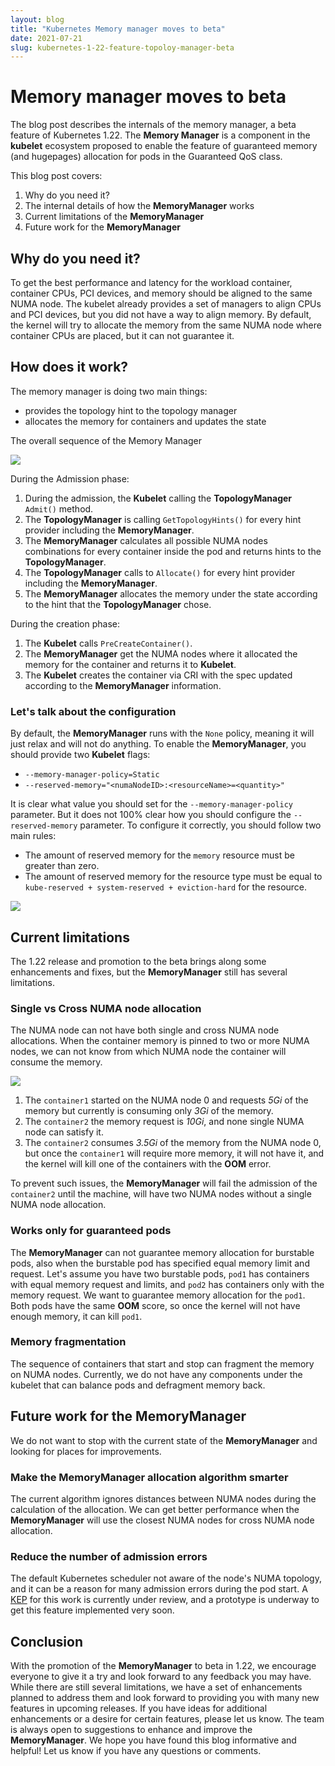 ```yaml
---
layout: blog
title: "Kubernetes Memory manager moves to beta"
date: 2021-07-21
slug: kubernetes-1-22-feature-topoloy-manager-beta
---
```


# Memory manager moves to beta

The blog post describes the internals of the memory manager, a beta feature of Kubernetes 1.22. The **Memory Manager** is a component in the **kubelet** ecosystem proposed to enable the feature of guaranteed memory (and hugepages) allocation for pods in the Guaranteed QoS class.

This blog post covers:

1. Why do you need it?
2. The internal details of how the **MemoryManager** works
3. Current limitations of the **MemoryManager**
4. Future work for the **MemoryManager**

## Why do you need it?

To get the best performance and latency for the workload container, container CPUs, PCI devices, and memory should be aligned to the same NUMA node. The kubelet already provides a set of managers to align CPUs and PCI devices, but you did not have a way to align memory. By default, the kernel will try to allocate the memory from the same NUMA node where container CPUs are placed, but it can not guarantee it.

## How does it work?

The memory manager is doing two main things:
- provides the topology hint to the topology manager
- allocates the memory for containers and updates the state

The overall sequence of the Memory Manager

<p>
  <img src="/images/blog/2021-07-21-memory-manager-beta/MemoryManagerDiagram.png">
</p>

During the Admission phase:

1. During the admission, the **Kubelet** calling the **TopologyManager** `Admit()` method.
2. The **TopologyManager** is calling `GetTopologyHints()` for every hint provider including the **MemoryManager**.
3. The **MemoryManager** calculates all possible NUMA nodes combinations for every container inside the pod and returns hints to the **TopologyManager**.
4. The **TopologyManager** calls to `Allocate()` for every hint provider including the **MemoryManager**.
5. The **MemoryManager** allocates the memory under the state according to the hint that the **TopologyManager** chose.

During the creation phase:

1. The **Kubelet** calls `PreCreateContainer()`.
2. The **MemoryManager** get the NUMA nodes where it allocated the memory for the container and returns it to **Kubelet**.
3. The **Kubelet** creates the container via CRI with the spec updated according to the **MemoryManager** information.

### Let's talk about the configuration

By default, the **MemoryManager** runs with the `None` policy, meaning it will just relax and will not do anything. To enable the **MemoryManager**, you should provide two **Kubelet** flags:

- `--memory-manager-policy=Static`
- `--reserved-memory="<numaNodeID>:<resourceName>=<quantity>"`

It is clear what value you should set for the `--memory-manager-policy` parameter. But it does not 100% clear how you should configure the `--reserved-memory` parameter. To configure it correctly, you should follow two main rules:

- The amount of reserved memory for the `memory` resource must be greater than zero.
- The amount of reserved memory for the resource type must be equal to `kube-reserved + system-reserved + eviction-hard` for the resource.

<p>
  <img src="/images/blog/2021-07-21-memory-manager-beta/ReservedMemory.png">
</p>

## Current limitations

The 1.22 release and promotion to the beta brings along some enhancements and fixes, but the **MemoryManager** still has several limitations.

### Single vs Cross NUMA node allocation

The NUMA node can not have both single and cross NUMA node allocations. When the container memory is pinned to two or more NUMA nodes, we can not know from which NUMA node the container will consume the memory.

<p>
  <img src="/images/blog/2021-07-21-memory-manager-beta/SingleCrossNUMAAllocation.png">
</p>

1. The `container1` started on the NUMA node 0 and requests *5Gi* of the memory but currently is consuming only *3Gi* of the memory.
2. The `container2` the memory request is *10Gi*, and none single NUMA node can satisfy it.
3. The `container2` consumes *3.5Gi* of the memory from the NUMA node 0, but once the `container1` will require more memory, it will not have it, and the kernel will kill one of the containers with the **OOM** error.

To prevent such issues, the **MemoryManager** will fail the admission of the `container2` until the machine, will have two NUMA nodes without a single NUMA node allocation.

### Works only for guaranteed pods

The **MemoryManager** can not guarantee memory allocation for burstable pods, also when the burstable pod has specified equal memory limit and request.
Let's assume you have two burstable pods, `pod1` has containers with equal memory request and limits, and `pod2` has containers only with the memory request. We want to guarantee memory allocation for the `pod1`. Both pods have the same **OOM** score, so once the kernel will not have enough memory, it can kill `pod1`.

### Memory fragmentation

The sequence of containers that start and stop can fragment the memory on NUMA nodes. Currently, we do not have any components under the kubelet that can balance pods and defragment memory back.

## Future work for the **MemoryManager**

We do not want to stop with the current state of the **MemoryManager** and looking for places for improvements.

### Make the MemoryManager allocation algorithm smarter

The current algorithm ignores distances between NUMA nodes during the calculation of the allocation. We can get better performance when the **MemoryManager** will use the closest NUMA nodes for cross NUMA node allocation.

### Reduce the number of admission errors

The default Kubernetes scheduler not aware of the node's NUMA topology, and it can be a reason for many admission errors during the pod start.
A [KEP]([https://https://github.com/kubernetes/enhancements/pull/2787) for this work is currently under review, and a prototype is underway to get this feature implemented very soon.


## Conclusion
With the promotion of the **MemoryManager** to beta in 1.22, we encourage everyone to give it a try and look forward to any feedback you may have. While there are still several limitations, we have a set of enhancements planned to address them and look forward to providing you with many new features in upcoming releases.
If you have ideas for additional enhancements or a desire for certain features, please let us know. The team is always open to suggestions to enhance and improve the **MemoryManager**.
We hope you have found this blog informative and helpful! Let us know if you have any questions or comments.